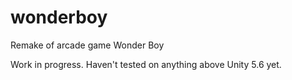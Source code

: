 # wonderboy
Remake of arcade game Wonder Boy

Work in progress. Haven't tested on anything above Unity 5.6 yet.
